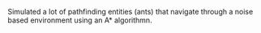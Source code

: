 Simulated a lot of pathfinding entities (ants) that navigate through a noise based environment using an A* algorithmn. 
